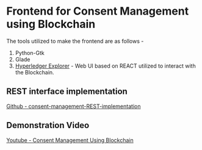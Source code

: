 # Frontend for Consent Management using Blockchain

The tools utilized to make the frontend are as follows -

1. Python-Gtk
2. Glade
3. [Hyperledger Explorer](https://github.com/hyperledger/blockchain-explorer) - Web UI based on REACT utilized to interact with the Blockchain.

## REST interface implementation

[Github - consent-management-REST-implementation](https://github.com/neilmadhava/consent-management-REST-implementation)

## Demonstration Video  

[Youtube - Consent Management Using Blockchain](https://youtu.be/Lgvg68QNUtY)
